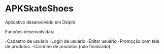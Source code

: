 # APKSkateShoes
Aplicativo desenvolvido em Delphi 

Funções desenvolvidas:

-Cadastro de usuário
-Login de usuário
-Editar usuário
-Promoção com tela de produtos.
-Carrinho de produtos (não finalizado)
